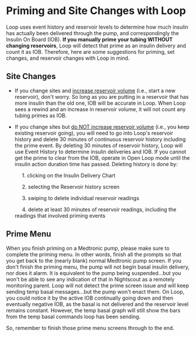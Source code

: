# Priming and Site Changes with Loop

Loop uses event history and reservoir levels to determine how much insulin has actually been delivered through the pump, and correspondingly the Insulin On Board (IOB).  **If you manually prime your tubing WITHOUT changing reservoirs**, Loop will detect that prime as an insulin delivery and count it as IOB.  Therefore, here are some suggestions for priming, set changes, and reservoir changes with Loop in mind.

## Site Changes

* If you change sites and <u>increase reservoir volume</u> (i.e., start a new reservoir), don't worry. So long as you are putting in a reservoir that has more insulin than the old one, IOB will be accurate in Loop.  When Loop sees a rewind and an increase in reservoir volume, it will not count any tubing primes as IOB.

* If you change sites but <u>do NOT increase reservoir volume</u> (i.e., you keep existing reservoir going), you will need to go into Loop's reservoir history and delete 30 minutes of continuous reservoir history including the prime event.  By deleting 30 minutes of reservoir history, Loop will use Event History to determine insulin deliveries and IOB. If you cannot get the prime to clear from the IOB, operate in Open Loop mode until the insulin action duration time has passed.  Deleting history is done by:

  &nbsp;&nbsp;&nbsp;&nbsp;&nbsp;1. clicking on the Insulin Delivery Chart  

  &nbsp;&nbsp;&nbsp;&nbsp;&nbsp;2. selecting the Reservoir history screen  

  &nbsp;&nbsp;&nbsp;&nbsp;&nbsp;3. swiping to delete individual reservoir readings  

  &nbsp;&nbsp;&nbsp;&nbsp;&nbsp;4. delete at least 30 minutes of reservoir readings, including the readings that involved priming events

## Prime Menu

When you finish priming on a Medtronic pump, please make sure to complete the priming menu.  In other words, finish all the prompts so that you get back to the (nearly blank) normal Medtronic pump screen.  If you don't finish the priming menu, the pump will not begin basal insulin delivery, nor does it alarm.  It is equivalent to the pump being suspended...but you won't be able to see any indication of that in Nightscout as a remotely monitoring parent.  Loop will not detect the prime screen issue and will keep sending temp basal messages...but the pump won't enact them.  On Loop, you could notice it by the active IOB continually going down and then eventually negative IOB, as the basal is not delivered and the reservoir level remains constant.  However, the temp basal graph will still show the bars from the temp basal commands loop has been sending.

So, remember to finish those prime menu screens through to the end.
